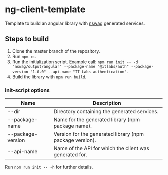 # ng-client-template

Template to build an angular library with [nswag](https://github.com/RicoSuter/NSwag) generated services.

## Steps to build

1. Clone the master branch of the repository.
2. Run `npm ci`.
3. Run the initialization script. Example call: `npm run init -- -d "nswag/output/angular" --package-name "@itlabs/auth" --package-version "1.0.0" --api-name "IT Labs authentication"`.
4. Build the library with `npm run build`.

### init-script options

| Name              | Description                                              |
| ----------------- | -------------------------------------------------------- |
| --dir             | Directory containing the generated services.             |
| --package-name    | Name for the generated library (npm package name).       |
| --package-version | Version for the generated library (npm package version). |
| --api-name        | Name of the API for which the client was generated for.  |

Run `npm run init -- -h` for further details.
